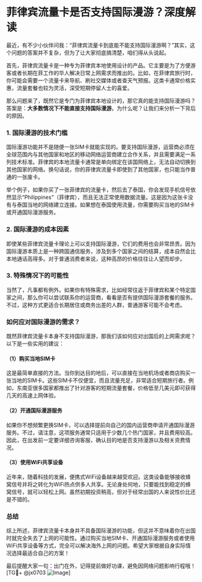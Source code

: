 # 菲律宾流量卡是否支持国际漫游？深度解读

最近，有不少小伙伴问我：“菲律宾流量卡到底能不能支持国际漫游啊？”其实，这个问题的答案并不复杂，但为了让大家彻底搞清楚，咱们得从头说起。

首先，菲律宾流量卡是一种专为菲律宾本地使用设计的产品。它主要是为了方便游客或者长期在菲工作的华人解决日常上网需求而推出的。比如，在菲律宾旅行时，你可能会需要一个流量卡来导航、刷社交媒体或者查天气预报。这类卡通常价格实惠，流量套餐也较为灵活，深受短期停留人士的喜爱。

那么问题来了，既然它是专门为菲律宾本地设计的，那它真的能支持国际漫游吗？答案是：**大多数情况下不能直接支持国际漫游**。为什么呢？让我们来分析一下背后的原因。

### 1. **国际漫游的技术门槛**
国际漫游功能并不是随便一张SIM卡就能实现的。要支持国际漫游，运营商必须在全球范围内与其他国家和地区的移动网络运营商建立合作关系，并且需要满足一系列技术标准。菲律宾的本地流量卡通常是单向绑定在该国网络上，无法自动切换到其他国家的网络。换句话说，你的菲律宾流量卡即使到了其他国家，也只能当作普通的一张废卡。

举个例子，如果你买了一张菲律宾的流量卡，然后去了泰国，你会发现手机信号依然显示“Philippines”（菲律宾），而且无法正常使用数据流量。这是因为这张卡没有与泰国当地的网络建立连接。如果想在泰国使用流量，你需要购买当地的SIM卡或开通国际漫游服务。

### 2. **国际漫游的成本因素**
即使某些菲律宾流量卡理论上可以支持国际漫游，它们的费用也会非常昂贵。因为国际漫游本质上是一种跨国通信服务，涉及到多个国家之间的结算，成本自然会比本地通话高得多。对于普通消费者来说，这种高昂的价格往往让人望而却步。

### 3. **特殊情况下的可能性**
当然了，凡事都有例外。如果你有特殊需求，比如经常往返于菲律宾和某个特定国家之间，那么你可以尝试联系你的运营商，看看是否有提供国际漫游套餐的服务。不过，这种方式更适合长期居住或商务出差的人群，普通游客可能不会考虑。

### 如何应对国际漫游的需求？
既然菲律宾流量卡本身不支持国际漫游，那我们该如何应对出国后的上网需求呢？以下是一些实用的建议：

#### （1）购买当地SIM卡
这是最简单直接的方法。当你到达目的地后，可以直接在当地机场或者商店购买一张当地的SIM卡。这些SIM卡不仅便宜，而且流量充足，非常适合短期旅行者。例如，东南亚很多国家都推出了针对游客的短期流量套餐，价格低至几美元即可获得几天的高速上网体验。

#### （2）开通国际漫游服务
如果你不想频繁更换SIM卡，可以选择提前向自己的国内运营商申请开通国际漫游服务。不过，请注意，这项服务通常只适用于少数几个热门国家，并且费用较高。因此，在出发前一定要详细咨询客服，确认目的地是否支持漫游以及相关资费情况。

#### （3）使用WiFi共享设备
近年来，随着科技的发展，便携式WiFi设备越来越受欢迎。这类设备能够接收蜂窝信号并将之转化为WiFi热点供多人共享。无论身处何地，只要能找到稳定的蜂窝信号，就可以轻松上网。虽然初期投资稍高，但对于经常出国的人来说性价比还是不错的。

### 总结
综上所述，菲律宾流量卡本身并不具备国际漫游的功能，但这并不意味着你在出国时就完全失去了上网的可能性。通过购买当地SIM卡、开通国际漫游服务或者使用WiFi共享设备等方式，完全可以解决海外上网的问题。希望大家根据自身实际情况选择最适合自己的方案！

最后提醒大家一句：出门在外，记得提前做好功课，避免因网络问题影响行程哦！[TG💪+ @jx0703 ![Image](https://github.com/user-attachments/assets/dbca1d08-cadb-493c-b0ec-ad6f7a83f270)]